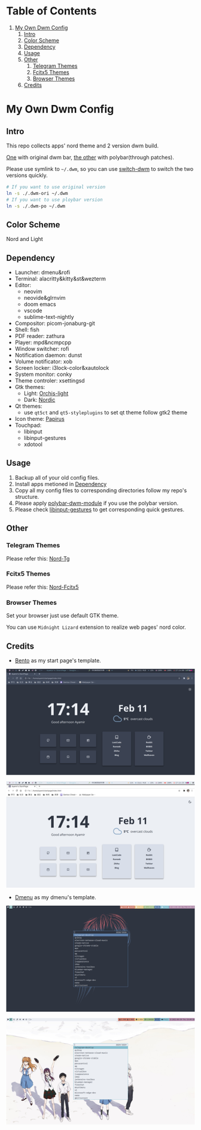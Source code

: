 # Table of Contents

1.  [My Own Dwm Config](#org27716e3)
    1.  [Intro](#intro)
    2.  [Color Scheme](#org4976554)
    3.  [Dependency](#dependency)
    4.  [Usage](#usage)
    5.  [Other](#org1958ae2)
        1.  [Telegram Themes](#tg)
        2.  [Fcitx5 Themes](#fcitx5)
        3.  [Browser Themes](#browser)
    6.  [Credits](#credits)

<a id="org27716e3"></a>

# My Own Dwm Config

<a id="intro"></a>

## Intro

This repo collects apps' nord theme and 2 version dwm build.

[One](./.dwm-ori) with original dwm bar, [the other](./.dwm-po) with polybar(through patches).

Please use symlink to `~/.dwm`, so you can use [switch-dwm](./.local/bin/switch-dwm) to switch the two versions quickly.

```sh
# If you want to use original version
ln -s ./.dwm-ori ~/.dwm
# If you want to use ploybar version
ln -s ./.dwm-po ~/.dwm
```

<a id="org4976554"></a>

## Color Scheme

Nord and Light

<a id="dependency"></a>

## Dependency

- Launcher: dmenu&rofi
- Terminal: alacritty&kitty&st&wezterm
- Editor:
  - neovim
  - neovide&glrnvim
  - doom emacs
  - vscode
  - sublime-text-nightly
- Compositor: picom-jonaburg-git
- Shell: fish
- PDF reader: zathura
- Player: mpd&ncmpcpp
- Window switcher: rofi
- Notification daemon: dunst
- Volume notificator: xob
- Screen locker: i3lock-color&xautolock
- System monitor: conky
- Theme controler: xsettingsd
- Gtk themes:
  - Light: [Orchis-light](https://www.gnome-look.org/p/1357889/)
  - Dark: [Nordic](https://www.gnome-look.org/p/1267246/)
- Qt themes:
  - use `qt5ct` and `qt5-styleplugins` to set qt theme follow gtk2 theme
- Icon theme: [Papirus](https://www.gnome-look.org/p/1166289/)
- Touchpad:
  - libinput
  - libinput-gestures
  - xdotool

<a id="usage"></a>

## Usage

1. Backup all of your old config files.
2. Install apps metioned in [Dependency](#dependency)
3. Copy all my config files to corresponding directories follow my repo's structure.
4. Please apply [polybar-dwm-module](https://github.com/mihirlad55/polybar-dwm-module) if you use the polybar version.
5. Please check [libinput-gestures](./.config/libinput-gestures.conf) to get corresponding quick gestures.

<a id="org1958ae2"></a>

## Other

<a id="tg"></a>

### Telegram Themes

Please refer this: [Nord-Tg](https://github.com/gilbertw1/telegram-nord-theme)

<a id="fcitx5"></a>

### Fcitx5 Themes

Please refer this: [Nord-Fcitx5](https://github.com/tonyfettes/fcitx5-nord)

<a id="browser"></a>

### Browser Themes

Set your browser just use default GTK theme.

You can use `Midnight Lizard` extension to realize web pages' nord color.

<a id="credits"></a>

## Credits

- [Bento](https://github.com/MiguelRAvila/Bento) as my start page's template.

![dark](./Pictures/shot/dark-page.png)

![light](./Pictures/shot/light-page.png)

- [Dmenu](https://github.com/Zaedus/dmenu-arc) as my dmenu's template.

![dark](./Pictures/shot/dark-dmenu.png)

![light](./Pictures/shot/light-dmenu.png)
